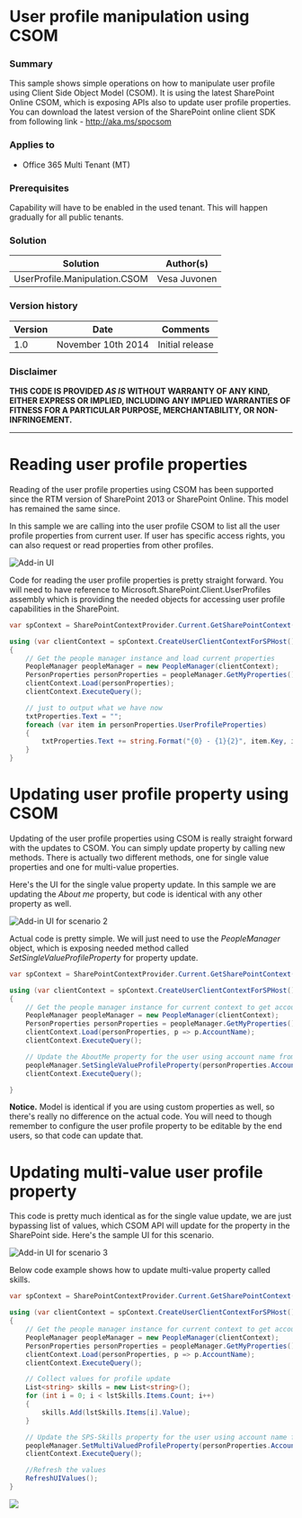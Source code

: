 # User profile manipulation using CSOM #

### Summary ###
This sample shows simple operations on how to manipulate user profile using Client Side Object Model (CSOM). It is using the latest SharePoint Online CSOM, which is exposing APIs also to update user profile properties. You can download the latest version of the SharePoint online client SDK from following link - http://aka.ms/spocsom

### Applies to ###
-  Office 365 Multi Tenant (MT)


### Prerequisites ###
Capability will have to be enabled in the used tenant. This will happen gradually for all public tenants.

### Solution ###
Solution | Author(s)
---------|----------
UserProfile.Manipulation.CSOM | Vesa Juvonen

### Version history ###
Version  | Date | Comments
---------| -----| --------
1.0  | November 10th 2014 | Initial release

### Disclaimer ###
**THIS CODE IS PROVIDED *AS IS* WITHOUT WARRANTY OF ANY KIND, EITHER EXPRESS OR IMPLIED, INCLUDING ANY IMPLIED WARRANTIES OF FITNESS FOR A PARTICULAR PURPOSE, MERCHANTABILITY, OR NON-INFRINGEMENT.**


----------

# Reading user profile properties #
Reading of the user profile properties using CSOM has been supported since the RTM version of SharePoint 2013 or SharePoint Online. This model has remained the same since. 

In this sample we are calling into the user profile CSOM to list all the user profile properties from current user. If user has specific access rights, you can also request or read properties from other profiles.

![Add-in UI](http://i.imgur.com/RnIBWv5.png)


Code for reading the user profile properties is pretty straight forward. You will need to have reference to Microsoft.SharePoint.Client.UserProfiles assembly which is providing the needed objects for accessing user profile capabilities in the SharePoint.

```C#
var spContext = SharePointContextProvider.Current.GetSharePointContext(Context);

using (var clientContext = spContext.CreateUserClientContextForSPHost())
{
    // Get the people manager instance and load current properties
    PeopleManager peopleManager = new PeopleManager(clientContext);
    PersonProperties personProperties = peopleManager.GetMyProperties();
    clientContext.Load(personProperties);
    clientContext.ExecuteQuery();

    // just to output what we have now
    txtProperties.Text = "";
    foreach (var item in personProperties.UserProfileProperties)
    {
        txtProperties.Text += string.Format("{0} - {1}{2}", item.Key, item.Value, Environment.NewLine);
    }
}
```

# Updating user profile property using CSOM #
Updating of the user profile properties using CSOM is really straight forward with the updates to CSOM. You can simply update property by calling new methods. There is actually two different methods, one for single value properties and one for multi-value properties. 

Here's the UI for the single value property update. In this sample we are updating the *About me* property, but code is identical with any other property as well.

![Add-in UI for scenario 2](http://i.imgur.com/We6lHkM.png)

Actual code is pretty simple. We will just need to use the *PeopleManager* object, which is exposing needed method called *SetSingleValueProfileProperty* for property update.

```C#
var spContext = SharePointContextProvider.Current.GetSharePointContext(Context);

using (var clientContext = spContext.CreateUserClientContextForSPHost())
{
    // Get the people manager instance for current context to get account name
    PeopleManager peopleManager = new PeopleManager(clientContext);
    PersonProperties personProperties = peopleManager.GetMyProperties();
    clientContext.Load(personProperties, p => p.AccountName);
    clientContext.ExecuteQuery();

    // Update the AboutMe property for the user using account name from profile
    peopleManager.SetSingleValueProfileProperty(personProperties.AccountName, "AboutMe", txtAboutMe.Text);
    clientContext.ExecuteQuery();

}
```

**Notice.** Model is identical if you are using custom properties as well, so there's really no difference on the actual code. You will need to though remember to configure the user profile property to be editable by the end users, so that code can update that.

# Updating multi-value user profile property #
This code is pretty much identical as for the single value update, we are just bypassing list of values, which CSOM API will update for the property in the SharePoint side. Here's the sample UI for this scenario.

![Add-in UI for scenario 3](http://i.imgur.com/5rRLUAw.png)


Below code example shows how to update multi-value property called skills. 

```C#
var spContext = SharePointContextProvider.Current.GetSharePointContext(Context);

using (var clientContext = spContext.CreateUserClientContextForSPHost())
{
    // Get the people manager instance for current context to get account name
    PeopleManager peopleManager = new PeopleManager(clientContext);
    PersonProperties personProperties = peopleManager.GetMyProperties();
    clientContext.Load(personProperties, p => p.AccountName);
    clientContext.ExecuteQuery();

    // Collect values for profile update
    List<string> skills = new List<string>();
    for (int i = 0; i < lstSkills.Items.Count; i++)
    {
        skills.Add(lstSkills.Items[i].Value);
    }

    // Update the SPS-Skills property for the user using account name from profile.
    peopleManager.SetMultiValuedProfileProperty(personProperties.AccountName, "SPS-Skills", skills);
    clientContext.ExecuteQuery();

    //Refresh the values 
    RefreshUIValues();
}
```

<img src="https://telemetry.sharepointpnp.com/pnp/samples/UserProfile.Manipulation.CSOM" />